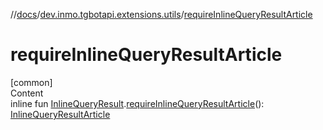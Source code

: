 //[docs](../../index.md)/[dev.inmo.tgbotapi.extensions.utils](index.md)/[requireInlineQueryResultArticle](require-inline-query-result-article.md)



# requireInlineQueryResultArticle  
[common]  
Content  
inline fun [InlineQueryResult](../dev.inmo.tgbotapi.types.InlineQueries.InlineQueryResult.abstracts/-inline-query-result/index.md).[requireInlineQueryResultArticle](require-inline-query-result-article.md)(): [InlineQueryResultArticle](../dev.inmo.tgbotapi.types.InlineQueries.InlineQueryResult/-inline-query-result-article/index.md)  



